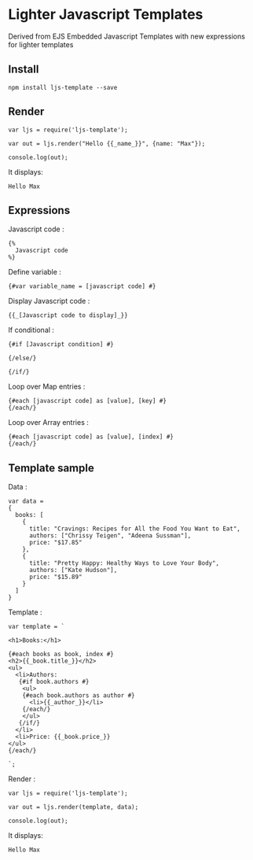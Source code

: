 Lighter Javascript Templates
============================

Derived from EJS Embedded Javascript Templates with new expressions for lighter templates

## Install
```
npm install ljs-template --save
```

## Render
```
var ljs = require('ljs-template');

var out = ljs.render("Hello {{_name_}}", {name: "Max"});

console.log(out);
```

It displays:
```
Hello Max
```

## Expressions

Javascript code :
```
{%
  Javascript code
%}
```

Define variable :
```
{#var variable_name = [javascript code] #}
```

Display Javascript code :
```
{{_[Javascript code to display]_}}
```

If conditional :
```
{#if [Javascript condition] #}

{/else/}

{/if/}
```

Loop over Map entries :
```
{#each [javascript code] as [value], [key] #}
{/each/}
```

Loop over Array entries :
```
{#each [javascript code] as [value], [index] #}
{/each/}
```

## Template sample

Data :
```
var data =
{
  books: [
    {
      title: "Cravings: Recipes for All the Food You Want to Eat",
      authors: ["Chrissy Teigen", "Adeena Sussman"],
      price: "$17.85"
    },
    {
      title: "Pretty Happy: Healthy Ways to Love Your Body",
      authors: ["Kate Hudson"],
      price: "$15.89"
    }
  ]
}
```

Template :
```
var template = `

<h1>Books:</h1>

{#each books as book, index #}
<h2>{{_book.title_}}</h2>
<ul>
  <li>Authors:
   {#if book.authors #}
    <ul>
    {#each book.authors as author #}
      <li>{{_author_}}</li>
    {/each/}
    </ul>
   {/if/}
  </li>
  <li>Price: {{_book.price_}}
</ul>
{/each/}

`;
```

Render :
```
var ljs = require('ljs-template');

var out = ljs.render(template, data);

console.log(out);
```

It displays:
```
Hello Max
```
